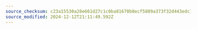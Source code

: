 ```yaml
---
source_checksum: c23a15530a28e661d27c1c0ba81670b8ecf5809a373f32d443edc15064f98237
source_modified: 2024-12-12T21:11:49.592Z
---
```


